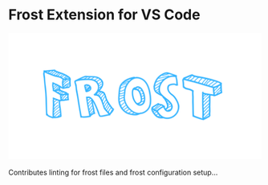 # Frost Extension for VS Code

![Frost](./assets/icon.png)

Contributes linting for frost files and frost configuration setup...